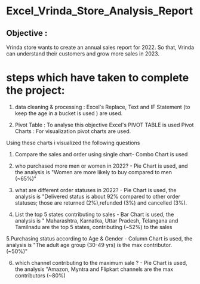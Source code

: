 # Excel_Vrinda_Store_Analysis_Report
## Objective : 
Vrinda store wants to create an annual sales report for 2022. So that, Vrinda can understand their customers and grow more sales in 2023.

# steps which have taken to complete the project:

1) data cleaning & processing :
   Excel's Replace, Text and IF Statement (to keep the age in a bucket is used ) are used.

2) Pivot Table : To analyse this objective Excel's PIVOT TABLE is used 
   Pivot Charts : For visualization pivot charts are used. 

Using these charts i visualized the following questions 

 1. Compare the sales and order using single chart- Combo Chart is used 

 2. who purchased more men or women in 2022? - Pie Chart is used, and the analysis is "Women are more likely to buy compared to men (~65%)"

 3. what are different order statuses in 2022? - Pie Chart is used, the analysis is "Delivered status is about 92% compared to other order statuses; those are returned (2%),refunded (3%) and cancelled (3%).

 4. List the top 5 states contributing to sales - Bar Chart is used, the analysis is " Maharashtra, Karnatka, Uttar Pradesh, Telangana and Tamilnadu are the top 5 states, contributing (~52%) to the sales 

 5.Purchasing status according to Age & Gender - Column Chart is used, the analysis is "The adult age group (30-49 yrs) is the max contributor. (~50%)"

 6. which channel contributing to the maximum sale ? - Pie Chart is used, the analysis "Amazon, Myntra and Flipkart channels are the max contributors (~80%)





